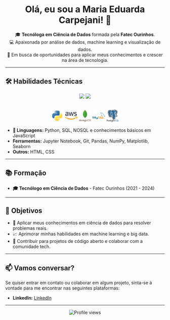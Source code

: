 <h1 align="center">Olá, eu sou a Maria Eduarda Carpejani! 👋</h1>

<p align="center">
  🎓 <strong>Tecnóloga em Ciência de Dados</strong> formada pela <strong>Fatec Ourinhos</strong>. <br>
  💻 Apaixonada por análise de dados, machine learning e visualização de dados. <br>
  🚀 Em busca de oportunidades para aplicar meus conhecimentos e crescer na área de tecnologia.
</p>

---

<h2>🛠️ Habilidades Técnicas</h2>
<div align="center">
  <img height="180em" src="https://github-readme-stats.vercel.app/api?username=mariaeduardacarpejani&show_icons=true&theme=bear&include_all_commits=true&count_private=true"/>
  <img height="180em" src="https://github-readme-stats.vercel.app/api/top-langs/?username=mariaeduardacarpejani&layout=compact&langs_count=16&theme=bear"/>
</div>

<div style="display: inline_block"><br>
  <p align="center">
    <img src="https://raw.githubusercontent.com/devicons/devicon/master/icons/python/python-original.svg" alt="Python" width="40" height="40"/>
    <img src="https://raw.githubusercontent.com/devicons/devicon/master/icons/amazonwebservices/amazonwebservices-original-wordmark.svg" alt="AWS" width="40" height="40"/>
    <img src="https://raw.githubusercontent.com/devicons/devicon/master/icons/mongodb/mongodb-original-wordmark.svg" alt="MongoDB" width="40" height="40"/>
    <img src="https://raw.githubusercontent.com/devicons/devicon/master/icons/mysql/mysql-original-wordmark.svg" alt="MySQL" width="40" height="40"/>
    <img src="https://raw.githubusercontent.com/devicons/devicon/master/icons/postgresql/postgresql-original-wordmark.svg" alt="PostgreSQL" width="40" height="40"/>
  </p>
</div>

<ul>
  <li><strong>📝 Linguagens:</strong> Python, SQL, NOSQL e conhecimentos básicos em JavaScript</li>
  <li><strong>Ferramentas:</strong> Jupyter Notebook, Git, Pandas, NumPy, Matplotlib, Seaborn</li>
  <li><strong>Outros:</strong> HTML, CSS</li>
</ul>

---


<h2>📚 Formação</h2>
<ul>
 <li><strong>🎓 Tecnólogo em Ciência de Dados</strong> - Fatec Ourinhos (2021 - 2024)</li>
</ul>

---

<h2>🌟 Objetivos</h2>
<ul>
 <li>🚀 Aplicar meus conhecimentos em ciência de dados para resolver problemas reais.</li>
  <li>📈 Aprimorar minhas habilidades em machine learning e big data.</li>
  <li>🤝 Contribuir para projetos de código aberto e colaborar com a comunidade tech.</li>
</ul>

---

<h2>📫 Vamos conversar?</h2>
<p>Se quiser entrar em contato ou colaborar em algum projeto, sinta-se à vontade para me encontrar nas seguintes plataformas:</p>
<ul>
  <li><strong>LinkedIn:</strong> <a href="https://www.linkedin.com/in/maria-eduarda-de-oliveira-carpejani-003057267/">LinkedIn</a></li>
</ul>

---

<p align="center">
  <img src="https://komarev.com/ghpvc/?username=mariaeduardacarpejani&label=Profile%20views&color=0e75b6&style=flat" alt="Profile views">
</p>


